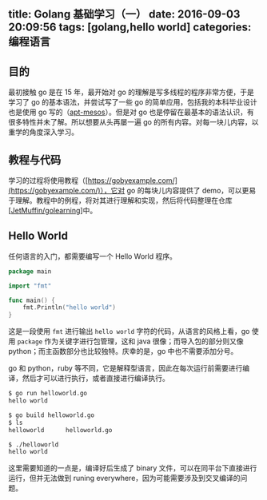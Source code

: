 title: Golang 基础学习（一）
date: 2016-09-03 20:09:56
tags: [golang,hello world]
categories: 编程语言
---

## 目的

最初接触 go 是在 15 年，最开始对 go 的理解是写多线程的程序非常方便，于是学习了 go 的基本语法，并尝试写了一些 go 的简单应用，包括我的本科毕业设计也是使用 go 写的（[apt-mesos](https://github.com/icsnju/apt-mesos)）。但是对 go 也是停留在最基本的语法认识，有很多特性并未了解。所以想要从头再屡一遍 go 的所有内容。对每一块儿内容，以重学的角度深入学习。

<!-- more -->

## 教程与代码
学习的过程将使用教程（[https://gobyexample.com/](https://gobyexample.com/)），它对 go 的每块儿内容提供了 demo，可以更易于理解。教程中的例程，将对其进行理解和实现，然后将代码整理在仓库 [[JetMuffin/golearning](https://github.com/JetMuffin/golearning.git)]中。

## Hello World

任何语言的入门，都需要编写一个 Hello World 程序。

```go
package main

import "fmt"

func main() {
    fmt.Println("hello world")
}
```

这是一段使用 `fmt` 进行输出 `hello world` 字符的代码，从语言的风格上看，go 使用 `package` 作为关键字进行包管理，这和 java 很像；而导入包的部分则又像 python；而主函数部分也比较独特。庆幸的是，go 中也不需要添加分号。

go 和 python，ruby 等不同，它是解释型语言，因此在每次运行前需要进行编译，然后才可以进行执行，或者直接进行编译执行。

```bash
$ go run helloworld.go
hello world

$ go build helloworld.go
$ ls
helloworld      helloworld.go

$ ./helloworld
hello world
```

这里需要知道的一点是，编译好后生成了 binary 文件，可以在同平台下直接进行运行，但并无法做到 runing everywhere，因为可能需要涉及到交叉编译的问题。

